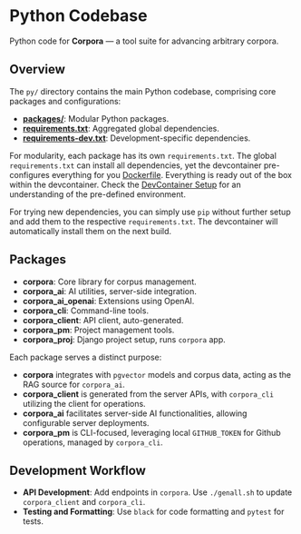 # Python Codebase

Python code for **Corpora** — a tool suite for advancing arbitrary corpora.

## Overview

The `py/` directory contains the main Python codebase, comprising core packages and configurations:

- [**packages/**](packages/README.md): Modular Python packages.
- [**requirements.txt**](../requirements.txt): Aggregated global dependencies.
- [**requirements-dev.txt**](../requirements-dev.txt): Development-specific dependencies.

For modularity, each package has its own `requirements.txt`. The global `requirements.txt` can install all dependencies, yet the devcontainer pre-configures everything for you [Dockerfile](../.devcontainer/Dockerfile). Everything is ready out of the box within the devcontainer. Check the [DevContainer Setup](../.devcontainer/README.md) for an understanding of the pre-defined environment.

For trying new dependencies, you can simply use `pip` without further setup and add them to the respective `requirements.txt`. The devcontainer will automatically install them on the next build.

## Packages

- **corpora**: Core library for corpus management.
- **corpora_ai**: AI utilities, server-side integration.
- **corpora_ai_openai**: Extensions using OpenAI.
- **corpora_cli**: Command-line tools.
- **corpora_client**: API client, auto-generated.
- **corpora_pm**: Project management tools.
- **corpora_proj**: Django project setup, runs `corpora` app.

Each package serves a distinct purpose:

- **corpora** integrates with `pgvector` models and corpus data, acting as the RAG source for `corpora_ai`.
- **corpora_client** is generated from the server APIs, with `corpora_cli` utilizing the client for operations.
- **corpora_ai** facilitates server-side AI functionalities, allowing configurable server deployments.
- **corpora_pm** is CLI-focused, leveraging local `GITHUB_TOKEN` for Github operations, managed by `corpora_cli`.

## Development Workflow

- **API Development**: Add endpoints in `corpora`. Use `./genall.sh` to update `corpora_client` and `corpora_cli`.
- **Testing and Formatting**: Use `black` for code formatting and `pytest` for tests.
